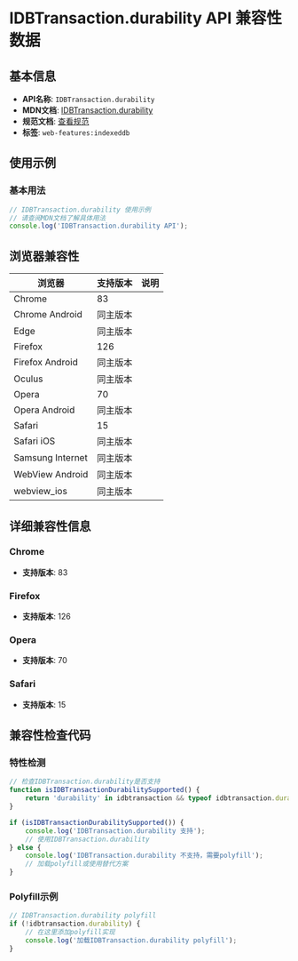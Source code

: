 # IDBTransaction.durability API 兼容性数据

## 基本信息

- **API名称**: `IDBTransaction.durability`
- **MDN文档**: [IDBTransaction.durability](https://developer.mozilla.org/docs/Web/API/IDBTransaction/durability)
- **规范文档**: [查看规范](https://w3c.github.io/IndexedDB/#dom-idbtransaction-durability)
- **标签**: `web-features:indexeddb`

## 使用示例

### 基本用法

```javascript
// IDBTransaction.durability 使用示例
// 请查阅MDN文档了解具体用法
console.log('IDBTransaction.durability API');
```

## 浏览器兼容性

| 浏览器 | 支持版本 | 说明 |
|--------|----------|------|
| Chrome | 83 |  |
| Chrome Android | 同主版本 |  |
| Edge | 同主版本 |  |
| Firefox | 126 |  |
| Firefox Android | 同主版本 |  |
| Oculus | 同主版本 |  |
| Opera | 70 |  |
| Opera Android | 同主版本 |  |
| Safari | 15 |  |
| Safari iOS | 同主版本 |  |
| Samsung Internet | 同主版本 |  |
| WebView Android | 同主版本 |  |
| webview_ios | 同主版本 |  |

## 详细兼容性信息

### Chrome

- **支持版本**: 83

### Firefox

- **支持版本**: 126

### Opera

- **支持版本**: 70

### Safari

- **支持版本**: 15

## 兼容性检查代码

### 特性检测

```javascript
// 检查IDBTransaction.durability是否支持
function isIDBTransactionDurabilitySupported() {
    return 'durability' in idbtransaction && typeof idbtransaction.durability === 'function';
}

if (isIDBTransactionDurabilitySupported()) {
    console.log('IDBTransaction.durability 支持');
    // 使用IDBTransaction.durability
} else {
    console.log('IDBTransaction.durability 不支持，需要polyfill');
    // 加载polyfill或使用替代方案
}
```

### Polyfill示例

```javascript
// IDBTransaction.durability polyfill
if (!idbtransaction.durability) {
    // 在这里添加polyfill实现
    console.log('加载IDBTransaction.durability polyfill');
}
```

